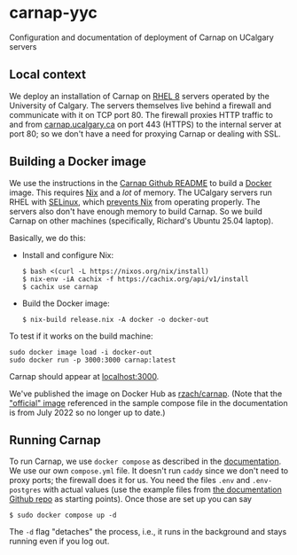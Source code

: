 # carnap-yyc
Configuration and documentation of deployment of Carnap on UCalgary servers

## Local context

We deploy an installation of Carnap on [RHEL 8](https://docs.redhat.com/en/documentation/red_hat_enterprise_linux/8/) servers operated by the
University of Calgary. The servers themselves live behind a firewall
and communicate with it on TCP port 80. The firewall proxies HTTP traffic
to and from [carnap.ucalgary.ca](https://carnap.ucalgary.ca/) on port
443 (HTTPS) to the
internal server at port 80; so we don't have a need for proxying Carnap or
dealing with SSL.

## Building a Docker image

We use the instructions in the [Carnap Github
README](https://github.com/Carnap/Carnap) to build a
[Docker](https://docs.docker.com/) image. This requires
[Nix](https://nixos.org/learn/) and a *lot* of memory. The UCalgary
servers run RHEL with
[SELinux](https://docs.redhat.com/en/documentation/red_hat_enterprise_linux/8/html/using_selinux/index),
which [prevents Nix](https://github.com/NixOS/nix/issues/2374) from operating properly. The servers also don't
have enough memory to build Carnap. So we build Carnap on other
machines (specifically, Richard's Ubuntu 25.04 laptop).

Basically, we do this:

- Install and configure Nix:

  ```
  $ bash <(curl -L https://nixos.org/nix/install)
  $ nix-env -iA cachix -f https://cachix.org/api/v1/install
  $ cachix use carnap
  ```

- Build the Docker image:

  ```
  $ nix-build release.nix -A docker -o docker-out
  ```

To test if it works on the build machine:
```
sudo docker image load -i docker-out 
sudo docker run -p 3000:3000 carnap:latest 
```
Carnap should appear at [localhost:3000](http://localhost:3000).

We've published the image on Docker Hub as
[rzach/carnap](https://hub.docker.com/repository/docker/rzach/carnap/general).
(Note that the ["official" image](https://github.com/Carnap/Carnap/pkgs/container/Carnap%2Fcarnap) referenced in the sample compose file
in the documentation is from July 2022 so no longer up to date.)

## Running Carnap

To run Carnap, we use `docker compose` as described in the
[documentation](https://github.com/Carnap/Carnap-Documentation/tree/master/docker-compose-sample).
We use our own `compose.yml` file. It doesn't run `caddy` since we
don't need to proxy ports; the firewall does it for us. You need the
files `.env` and `.env-postgres` with actual values (use the example
files from [the documentation Github
repo](https://github.com/Carnap/Carnap-Documentation/tree/master/docker-compose-sample)
as starting points). Once those are set up you can say
```
$ sudo docker compose up -d
```
The `-d` flag "detaches" the process, i.e., it runs in the background
and stays running even if you log out.

